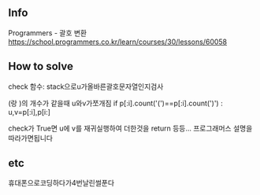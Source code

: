 ## Info

Programmers - 괄호 변환 https://school.programmers.co.kr/learn/courses/30/lessons/60058

## How to solve

check 함수: stack으로u가올바른괄호문자열인지검사

(랑 )의 개수가 같을때 u와v가쪼개짐
if p[:i].count('(')==p[:i].count(')') : u,v=p[:i],p[i:]

check가 True면 u에 v를 재귀실행하여 더한것을 return
등등... 프로그래머스 설명을 따라가면됩니다

## etc

휴대폰으로코딩하다가4번날린썰푼다

